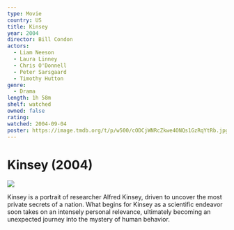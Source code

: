 ```yaml
---
type: Movie
country: US
title: Kinsey
year: 2004
director: Bill Condon
actors:
  - Liam Neeson
  - Laura Linney
  - Chris O'Donnell
  - Peter Sarsgaard
  - Timothy Hutton
genre:
  - Drama
length: 1h 58m
shelf: watched
owned: false
rating:
watched: 2004-09-04
poster: https://image.tmdb.org/t/p/w500/cODCjWNRcZkwe4ONQs1GzRqYtRb.jpg
---
```


# Kinsey (2004)

![](https://image.tmdb.org/t/p/w500/cODCjWNRcZkwe4ONQs1GzRqYtRb.jpg)

Kinsey is a portrait of researcher Alfred Kinsey, driven to uncover the most private secrets of a nation. What begins for Kinsey as a scientific endeavor soon takes on an intensely personal relevance, ultimately becoming an unexpected journey into the mystery of human behavior.